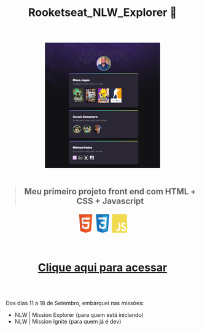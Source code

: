 # <p align="center">Rooketseat_NLW_Explorer 🚀</p>
<br>
<br>

<div align="center">
  <a
  target="_blank"
  href= "https://lucas-vreal.github.io/NLW-Explorer/index.html">
  <img src="./.github/preview.png" alt="preview do site" width=300px/>
  </a>

  <br>
  <br>

  >## <p>Meu primeiro projeto front end com HTML + CSS + Javascript</p>
</div>

<div align="center">
  <img align="center" alt="HTML Icon" height="50" width="40" src="https://raw.githubusercontent.com/devicons/devicon/master/icons/html5/html5-original.svg">
  <img align="center" alt="CSS Icon" height="50" width="40" src="https://raw.githubusercontent.com/devicons/devicon/master/icons/css3/css3-original.svg">
  <img align="center" alt="JS Icon" height="50" width="40" src="https://raw.githubusercontent.com/devicons/devicon/master/icons/javascript/javascript-plain.svg">
</div>
<br>
<br>

# <div align="center">[Clique aqui para acessar](https://lucas-vreal.github.io/NLW-Explorer/index.html)</div>
  <br>
  <br>
<p> Dos dias 11 a 18 de Setembro, embarquei nas missões:
  <ul>
    <li> NLW | Mission Explorer (para quem está iniciando)</li>
    <li> NLW | Mission Ignite (para quem já é dev)</p></li>
  </ul>
</p>
